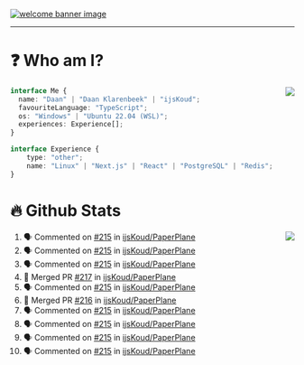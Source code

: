 <h1 align="center" style="display:none;"></h1>

<a href="https://ijskoud.dev/"><img src="https://cdn.ijskoud.dev/files/IIcds5oPKl.png" alt="welcome banner image" /></a>

---

# ❓ Who am I?

<img align="right" src="http://gh-stats.ijskoud.dev/api/top-langs?username=ijsKoud&cache_seconds=1800&layout=compact&hide_border=true&hide_rank=true&show_icons=true&theme=dark&title_color=ffffff&hide_border=true&locale=en" />

```typescript
interface Me {
  name: "Daan" | "Daan Klarenbeek" | "ijsKoud";
  favouriteLanguage: "TypeScript";
  os: "Windows" | "Ubuntu 22.04 (WSL)";
  experiences: Experience[];
}

interface Experience {
    type: "other";
    name: "Linux" | "Next.js" | "React" | "PostgreSQL" | "Redis";
}
```

# 🔥 Github Stats

<img align="right" src="http://gh-stats.ijskoud.dev/api? username=ijsKoud&cache_seconds=1800&hide_border=true&hide_rank=true&show_icons=true&theme=dark&title_color=ffffff&hide_border=true&locale=en">

<!--START_SECTION:activity-->
1. 🗣 Commented on [#215](https://github.com/ijsKoud/PaperPlane/issues/215) in [ijsKoud/PaperPlane](https://github.com/ijsKoud/PaperPlane)
2. 🗣 Commented on [#215](https://github.com/ijsKoud/PaperPlane/issues/215) in [ijsKoud/PaperPlane](https://github.com/ijsKoud/PaperPlane)
3. 🗣 Commented on [#215](https://github.com/ijsKoud/PaperPlane/issues/215) in [ijsKoud/PaperPlane](https://github.com/ijsKoud/PaperPlane)
4. 🎉 Merged PR [#217](https://github.com/ijsKoud/PaperPlane/pull/217) in [ijsKoud/PaperPlane](https://github.com/ijsKoud/PaperPlane)
5. 🗣 Commented on [#215](https://github.com/ijsKoud/PaperPlane/issues/215) in [ijsKoud/PaperPlane](https://github.com/ijsKoud/PaperPlane)
6. 🎉 Merged PR [#216](https://github.com/ijsKoud/PaperPlane/pull/216) in [ijsKoud/PaperPlane](https://github.com/ijsKoud/PaperPlane)
7. 🗣 Commented on [#215](https://github.com/ijsKoud/PaperPlane/issues/215) in [ijsKoud/PaperPlane](https://github.com/ijsKoud/PaperPlane)
8. 🗣 Commented on [#215](https://github.com/ijsKoud/PaperPlane/issues/215) in [ijsKoud/PaperPlane](https://github.com/ijsKoud/PaperPlane)
9. 🗣 Commented on [#215](https://github.com/ijsKoud/PaperPlane/issues/215) in [ijsKoud/PaperPlane](https://github.com/ijsKoud/PaperPlane)
10. 🗣 Commented on [#215](https://github.com/ijsKoud/PaperPlane/issues/215) in [ijsKoud/PaperPlane](https://github.com/ijsKoud/PaperPlane)
<!--END_SECTION:activity-->

<h1 align="center" style="display:none;"></h1>
